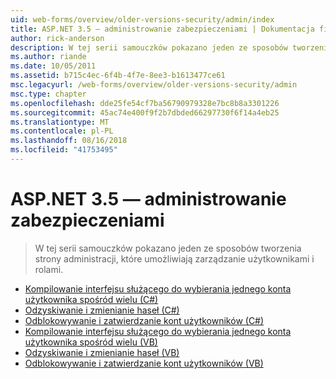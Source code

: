 ```yaml
---
uid: web-forms/overview/older-versions-security/admin/index
title: ASP.NET 3.5 — administrowanie zabezpieczeniami | Dokumentacja firmy Microsoft
author: rick-anderson
description: W tej serii samouczków pokazano jeden ze sposobów tworzenia strony administracji, które umożliwiają zarządzanie użytkownikami i rolami.
ms.author: riande
ms.date: 10/05/2011
ms.assetid: b715c4ec-6f4b-4f7e-8ee3-b1613477ce61
msc.legacyurl: /web-forms/overview/older-versions-security/admin
msc.type: chapter
ms.openlocfilehash: dde25fe54cf7ba56790979328e7bc8b8a3301226
ms.sourcegitcommit: 45ac74e400f9f2b7dbded66297730f6f14a4eb25
ms.translationtype: MT
ms.contentlocale: pl-PL
ms.lasthandoff: 08/16/2018
ms.locfileid: "41753495"
---
```

<a name="aspnet-35---security-administration"></a>ASP.NET 3.5 — administrowanie zabezpieczeniami
====================
> W tej serii samouczków pokazano jeden ze sposobów tworzenia strony administracji, które umożliwiają zarządzanie użytkownikami i rolami.


- [Kompilowanie interfejsu służącego do wybierania jednego konta użytkownika spośród wielu (C#)](building-an-interface-to-select-one-user-account-from-many-cs.md)
- [Odzyskiwanie i zmienianie haseł (C#)](recovering-and-changing-passwords-cs.md)
- [Odblokowywanie i zatwierdzanie kont użytkowników (C#)](unlocking-and-approving-user-accounts-cs.md)
- [Kompilowanie interfejsu służącego do wybierania jednego konta użytkownika spośród wielu (VB)](building-an-interface-to-select-one-user-account-from-many-vb.md)
- [Odzyskiwanie i zmienianie haseł (VB)](recovering-and-changing-passwords-vb.md)
- [Odblokowywanie i zatwierdzanie kont użytkowników (VB)](unlocking-and-approving-user-accounts-vb.md)
